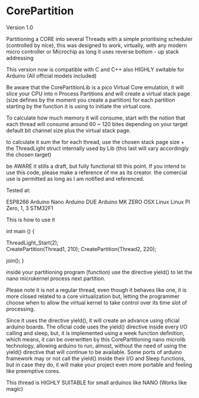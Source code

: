# CorePartition

Version 1.0

Partitioning a CORE into several Threads with a simple prioritising scheduler (controlled by nice), this was designed to work, virtually, with any modern micro controller or Microchip as long it uses reverse bottom - up stack addressing

This version now is compatible with C and C++ also HIGHLY switable for Arduino (All official models included)

Be aware that the CorePartitionLib is a pico Virtual Core emulation, it will slice your CPU into n Process Partitions and will create  a virtual stack page (size defines by the moment you create a partition) for each partition starting by the function it is using to initiate the virtual core.

To calculate how much memory it will consume, start with the notion that each thread will consume around 60 ~ 120 bites depending on your target default bit channel size plus the virtual stack page. 

to calculate it sum the for each thread, use the chosen stack  page size + the ThreadLight struct internally used by Lib (this last will vary accordingly the chosen target)

be AWARE it stills a draft, but fully functional till this point. If you intend  to use this code, please make a reference of me as its creator. the comercial use is permitted as long as I am notified and referenced.

Tested at:

ESP8266
Arduino Nano
Arduino DUE
Arduino MK ZERO
OSX
Linux
Linux PI Zero, 1, 3 
STM32F1

This is how to use it 


int main ()
{

ThreadLight_Start(2);   
CreatePartition(Thread1, 210);
CreatePartition(Thread2, 220);

join();
}


inside your partitioning program (function) use the directive yield() to let the nano microkernel process next partition.

Please note it is not a regular thread, even though it behaves like one, it is more closed related to a core virtualization but, letting the programmer choose when to allow the virtual kernel to take control over its time slot of processing.

Since it uses the directive yield(), it will create an advance using oficial arduino boards. The oficial code uses the yield() directive inside every I/O calling and sleep, but, it is implemented using a week function definition, which means, it can be overwritten by this CorePartitioning nano microlib technology, allowing arduino to run, almost, without the need of using the yield() directive that will continue to be available. Some ports of arduino framework may or not call the yield() inside their I/O and Sleep functions, but in case they do, it will make your project even more portable and feeling like preemptive cores.

This thread is HIGHLY SUITABLE for small arduinos like NANO (Works like magic)

